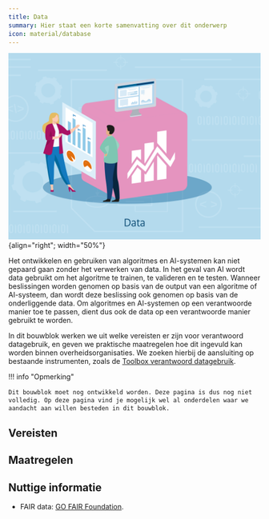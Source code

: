 ```yaml
---
title: Data
summary: Hier staat een korte samenvatting over dit onderwerp
icon: material/database
---
```


![data](../../afbeeldingen/bouwblokken/data.jpg "visuele weergave data"){align="right"; width="50%"}

Het ontwikkelen en gebruiken van algoritmes en AI-systemen kan niet gepaard gaan zonder het verwerken van data.
In het geval van AI wordt data gebruikt om het algoritme te trainen, te valideren en te testen.
Wanneer beslissingen worden genomen op basis van de output van een algoritme of AI-systeem, dan wordt deze beslissing ook genomen op basis van de onderliggende data.
Om algoritmes en AI-systemen op een verantwoorde manier toe te passen, dient dus ook de data op een verantwoorde manier gebruikt te worden.

In dit bouwblok werken we uit welke vereisten er zijn voor verantwoord datagebruik, en geven we praktische maatregelen hoe dit ingevuld kan worden binnen overheidsorganisaties.
We zoeken hierbij de aansluiting op bestaande instrumenten, zoals de [Toolbox verantwoord datagebruik](https://realisatieibds.nl/page/view/628d59dd-0755-4c20-8217-d3f26d9d8a5c/toolbox-voor-verantwoord-datagebruik).

!!! info "Opmerking"

    Dit bouwblok moet nog ontwikkeld worden. Deze pagina is dus nog niet volledig. Op deze pagina vind je mogelijk wel al onderdelen waar we aandacht aan willen besteden in dit bouwblok.

## Vereisten

<!-- list_vereisten bouwblok/data -->

## Maatregelen

<!-- list_maatregelen bouwblok/data -->

## Nuttige informatie

- FAIR data: [GO FAIR Foundation](https://www.gofair.foundation/).
